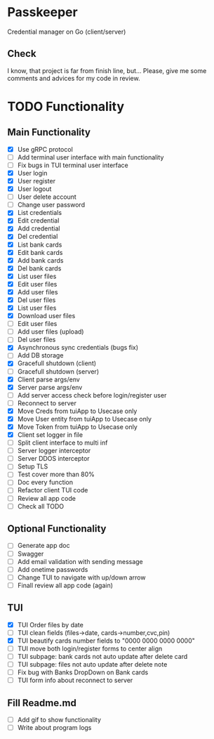 # Passkeeper
Credential manager on Go (client/server)

## Check
I know, that project is far from finish line, but...
Please, give me some comments and advices for my code in review.

# TODO Functionality
## Main Functionality
- [x] Use gRPC protocol
- [ ] Add terminal user interface with main functionality
- [ ] Fix bugs in TUI terminal user interface
- [x] User login
- [x] User register
- [x] User logout
- [ ] User delete account
- [ ] Change user password
- [x] List credentials
- [x] Edit credential
- [x] Add credential
- [x] Del credential
- [x] List bank cards 
- [x] Edit bank cards
- [x] Add bank cards
- [x] Del bank cards
- [x] List user files
- [x] Edit user files
- [x] Add user files
- [x] Del user files
- [x] List user files
- [x] Download user files
- [ ] Edit user files
- [ ] Add user files (upload)
- [ ] Del user files
- [x] Asynchronous sync credentials (bugs fix)
- [ ] Add DB storage
- [x] Gracefull shutdown (client)
- [ ] Gracefull shutdown (server)
- [x] Client parse args/env
- [x] Server parse args/env
- [ ] Add server access check before login/register user
- [ ] Reconnect to server
- [x] Move Creds from tuiApp to Usecase only
- [x] Move User entity from tuiApp to Usecase only
- [x] Move Token from tuiApp to Usecase only
- [x] Client set logger in file
- [ ] Split client interface to multi inf
- [ ] Server logger interceptor
- [ ] Server DDOS interceptor
- [ ] Setup TLS 
- [ ] Test cover more than 80%
- [ ] Doc every function
- [ ] Refactor client TUI code
- [ ] Review all app code
- [ ] Check all TODO

## Optional Functionality
- [ ] Generate app doc
- [ ] Swagger
- [ ] Add email validation with sending message
- [ ] Add onetime passwords
- [ ] Change TUI to navigate with up/down arrow
- [ ] Finall review all app code (again)

## TUI 
- [x] TUI Order files by date
- [ ] TUI clean fields (files->date, cards->number,cvc,pin)
- [x] TUI beautify cards number fields to "0000 0000 0000 0000"
- [ ] TUI move both login/register forms to center align 
- [ ] TUI subpage: bank cards not auto update after delete card
- [ ] TUI subpage: files not auto update after delete note
- [ ] Fix bug with Banks DropDown on Bank cards
- [ ] TUI form info about reconnect to server

## Fill Readme.md
- [ ] Add gif to show functionality
- [ ] Write about program logs